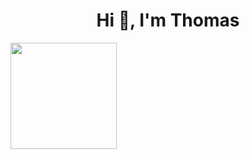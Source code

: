 
  <h1 align="center">Hi 👋, I'm Thomas</h1>

 
<!--
  # 💻Tech Stack
  ![CSS3](https://img.shields.io/badge/css3-%231572B6.svg?style=for-the-badge&logo=css3&logoColor=white) 
  ![HTML5](https://img.shields.io/badge/html5-%23E34F26.svg?style=for-the-badge&logo=html5&logoColor=white) 
  ![JavaScript](https://img.shields.io/badge/javascript-%23323330.svg?style=for-the-badge&logo=javascript&logoColor=%23F7DF1E) 
  ![PHP](https://img.shields.io/badge/php-%23777BB4.svg?style=for-the-badge&logo=php&logoColor=white) 
  ![Python](https://img.shields.io/badge/python-3670A0?style=for-the-badge&logo=python&logoColor=ffdd54) 
  ![Shell Script](https://img.shields.io/badge/shell_script-%23121011.svg?style=for-the-badge&logo=gnu-bash&logoColor=white) 
  ![Bootstrap](https://img.shields.io/badge/bootstrap-%23563D7C.svg?style=for-the-badge&logo=bootstrap&logoColor=white) 
  ![jQuery](https://img.shields.io/badge/jquery-%230769AD.svg?style=for-the-badge&logo=jquery&logoColor=white) 
  ![Next.js](https://img.shields.io/badge/next.js-%23404d59.svg?style=for-the-badge&logo=next.js&logoColor=%2361DAFB) 
  ![Laravel](https://img.shields.io/badge/laravel-%23FF2D20.svg?style=for-the-badge&logo=laravel&logoColor=white) 
  ![Codeigniter](https://img.shields.io/badge/codeigniter-%23FF2D20.svg?style=for-the-badge&logo=codeigniter&logoColor=white) 
  ![NPM](https://img.shields.io/badge/NPM-%23000000.svg?style=for-the-badge&logo=npm&logoColor=white)
  ![Composer](https://img.shields.io/badge/composer-%23000000.svg?style=for-the-badge&logo=composer&logoColor=white)
  ![NodeJS](https://img.shields.io/badge/node.js-6DA55F?style=for-the-badge&logo=node.js&logoColor=white) 
  ![Apache](https://img.shields.io/badge/apache-%23D42029.svg?style=for-the-badge&logo=apache&logoColor=white) 
  ![Nginx](https://img.shields.io/badge/nginx-%23009639.svg?style=for-the-badge&logo=nginx&logoColor=white) 
  ![MongoDB](https://img.shields.io/badge/MongoDB-%234ea94b.svg?style=for-the-badge&logo=mongodb&logoColor=white) 
  ![MySQL](https://img.shields.io/badge/mysql-%2300f.svg?style=for-the-badge&logo=mysql&logoColor=white) 
  ![MariaDB](https://img.shields.io/badge/MariaDB-003545?style=for-the-badge&logo=mariadb&logoColor=white)
  ![Visual Basic.net](https://img.shields.io/badge/Visual_Basic.net-003545?style=for-the-badge&logo=visual_basic.net&logoColor=white)
  ![Figma](https://img.shields.io/badge/figma-%23F24E1E.svg?style=for-the-badge&logo=figma&logoColor=white) 
  ![Postman](https://img.shields.io/badge/Postman-FF6C37?style=for-the-badge&logo=postman&logoColor=white)


<a href="https://github.com/ryo-ma/github-profile-trophy"><h2>🏆 Trophy</h2></a>
<a href="https://github.com/ryo-ma/github-profile-trophy">
  <img width=1000 src="https://github-profile-trophy.vercel.app/?username=thomrib&rank=-C,-B&margin-w=10&margin-h=10"/>
</a>

 # <h2> Github Stats </h2>
 -->
<div>
  <img height="170" align="left" src="https://github-readme-stats.vercel.app/api?username=thomrib&hide_border=false&include_all_commits=false&count_private=false" />
  <!--
    <img height="150" align="left" src="https://github-readme-streak-stats.herokuapp.com/?user=thomrib&theme=dracula&hide_border=false"/> 
    <img src="https://github-readme-stats.vercel.app/api?username=thomrib&count_private=true&include_all_commits=true" />
    <img src="https://github-readme-stats.vercel.app/api/top-langs/?username=thomrib&layout=compact" />
  -->
</div>
